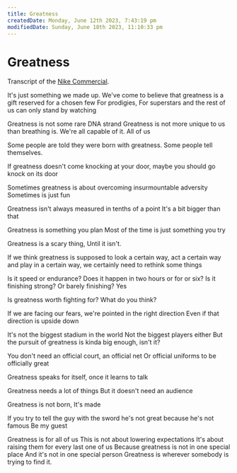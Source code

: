 ```yaml
---
title: Greatness
createdDate: Monday, June 12th 2023, 7:43:19 pm
modifiedDate: Sunday, June 18th 2023, 11:10:33 pm
---
```


# Greatness

Transcript of the [Nike Commercial](https://www.youtube.com/watch?v=WYP9AGtLvRg).

It's just something we made up. We've come to believe that greatness is a gift reserved for a chosen few For prodigies, For superstars and the rest of us can only stand by watching

Greatness is not some rare DNA strand Greatness is not more unique to us than breathing is. We're all capable of it. All of us

Some people are told they were born with greatness. Some people tell themselves.

If greatness doesn't come knocking at your door, maybe you should go knock on its door

Sometimes greatness is about overcoming insurmountable adversity Sometimes is just fun

Greatness isn't always measured in tenths of a point It's a bit bigger than that

Greatness is something you plan Most of the time is just something you try

Greatness is a scary thing, Until it isn't.

If we think greatness is supposed to look a certain way, act a certain way and play in a certain way, we certainly need to rethink some things

Is it speed or endurance? Does it happen in two hours or for or six? Is it finishing strong? Or barely finishing? Yes

Is greatness worth fighting for? What do you think?

If we are facing our fears, we're pointed in the right direction Even if that direction is upside down

It's not the biggest stadium in the world Not the biggest players either But the pursuit of greatness is kinda big enough, isn't it?

You don't need an official court, an official net Or official uniforms to be officially great

Greatness speaks for itself, once it learns to talk

Greatness needs a lot of things But it doesn't need an audience

Greatness is not born, It's made

If you try to tell the guy with the sword he's not great because he's not famous Be my guest

Greatness is for all of us This is not about lowering expectations It's about raising them for every last one of us Because greatness is not in one special place And it's not in one special person Greatness is wherever somebody is trying to find it.

